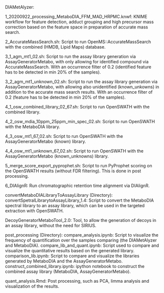 DIAMetAlyzer:

1_20200922_processing_MetaboDIA_FFM_MAD_HRPMC.knwf: KNIME workflow for feature detection,
adduct grouping and high precursor mass correction based on the feature space in preparation
of accurate mass search. 

2_AccurateMassSearch.sh: Script to run OpenMS::AccurateMassSearch with the combined (HMDB, 
Lipid Maps) database.

3_1_agm_mt1_02.sh: Script to run the assay library generation via AssayGeneratorMetabo, 
with only allowing for identified compound via AccurateMassSearch. With an occurrence
filter of 0.2 (identified feature has to be detected in min 20% of the samples).

3_2_agm_mt1_unknown_02.sh: Script to run the assay library generation via AssayGeneratorMetabo, 
with allowing also unidentified (known_unkowns) in addition to the accurate mass search results.
With an occurrence filter of 0.2 (feature has to be detected in min 20% of the samples).

4_1_osw_combined_library_02_67.sh: Script to run OpenSWATH with the combined library.

4_2_osw_mdia_10ppm_25ppm_min_spec_02.sh: Script to run OpenSWATH with the MetaboDIA library.

4_3_osw_mt1_67_02.sh: Script to run OpenSWATH with the AssayGeneratorMetabo (known) library.

4_4_osw_mt1_unknown_67_02.sh: Script to run OpenSWATH with the AssayGeneratorMetabo (known_unknowns) library.

5_merge_score_export_pyprophet.sh: Script to run PyProphet scoring on the OpenSWATH results (without FDR filtering).
This is done in post processing.

6_DIAlignR: Run chromatographic retention time alignment via DIAlignR. 

convertMetaboDIALibraryToAssayLibrary (Directory):
convertSpetralLibrarytoAssayLibrary_1.4: Script to convert the MetaboDIA spectral library 
to an assay library, which can be used in the targeted extraction with OpenSWATH.

DecoyGeneratorMetaboTool_2.0: Tool, to allow the generation of decoys in an assay library,
without the need for SIRIUS. 

post_processing (Directory):
compare_analysis.ipynb: Script to visualize the frequency of quantification over the samples comparing (the DIAMetAlyzer and MetaboDIA).
compare_lib_and_quant.ipynb: Script used to compare and visualize the quantitative results based on the generated library. 
comparison_lib.ipynb:  Script to compare and visualize the libraries generated by MetaboDIA and the AssayGeneratorMetabo.
construct_combined_library.ipynb: ipython notebook to construct the combined assay library (MetaboDIA, AssayGeneratorMetabo). 

quant_analysis.Rmd: Post processing, such as PCA, limma analysis and visualization of the results.